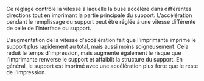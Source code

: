 Ce réglage contrôle la vitesse à laquelle la buse accélère dans différentes directions tout en imprimant la partie principale du support. L'accélération pendant le remplissage du support peut être réglée à une vitesse différente de celle de l'interface du support.

L'augmentation de la vitesse d'accélération fait que l'imprimante imprime le support plus rapidement au total, mais aussi moins soigneusement. Cela réduit le temps d'impression, mais augmente également le risque que l'imprimante renverse le support et affaiblit la structure du support. En général, le support est imprimé avec une accélération plus forte que le reste de l'impression.
